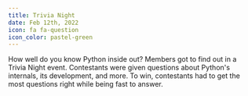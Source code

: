 ```yaml
---
title: Trivia Night
date: Feb 12th, 2022
icon: fa fa-question
icon_color: pastel-green
---
```


How well do you know Python inside out? Members got to find out in a Trivia
Night event. Contestants were given questions about Python's internals, its
development, and more. To win, contestants had to get the most questions right
while being fast to answer.

